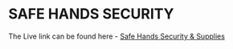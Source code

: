 # SAFE HANDS SECURITY
The Live link can be found here - [Safe Hands Security & Supplies](https://rickylambert87.github.io/SafeHands-Ltd/) 
